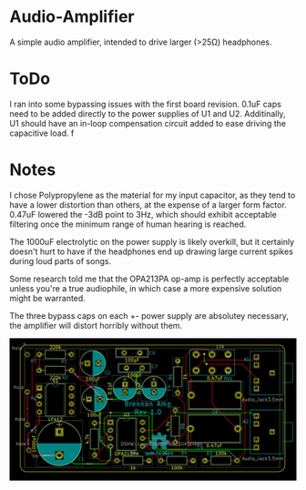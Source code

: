 # Audio-Amplifier
A simple audio amplifier, intended to drive larger (>25Ω) headphones.

# ToDo
I ran into some bypassing issues with the first board revision. 0.1uF caps need to be added directly to the power supplies
of U1 and U2. Additinally, U1 should have an in-loop compensation circuit added to ease driving the capacitive load. f

# Notes
I chose Polypropylene as the material for my input capacitor, as they tend to have a lower distortion than others, at the
expense of a larger form factor. 0.47uF lowered the -3dB point to 3Hz, which should exhibit acceptable filtering once
the minimum range of human hearing is reached.

The 1000uF electrolytic on the power supply is likely overkill, but it certainly doesn't hurt to have if the headphones 
end up drawing large current spikes during loud parts of songs.

Some research told me that the OPA213PA op-amp is perfectly acceptable unless you're a true audiophile, in which case
a more expensive solution might be warranted.

The three bypass caps on each +- power supply are absolutey necessary, the amplifier will distort horribly without them.

![Schematic](/schematic.jpg?raw=true "")
